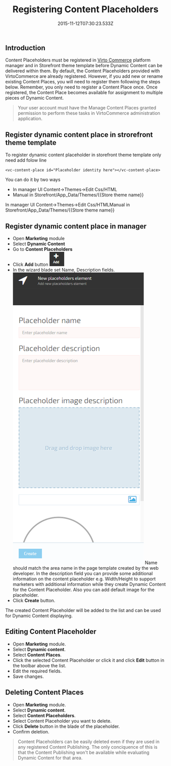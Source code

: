 ﻿---
title: Registering Content Placeholders
description: The article about registering advertising spot content placeholders in Virto Commerce
layout: docs
date: 2015-11-12T07:30:23.533Z
priority: 1
---
## Introduction

Content Placeholders must be registered in <a class="crosslink" href="https://virtocommerce.com/b2b-ecommerce-platform" target="_blank">Virto Commerce</a> platform manager and in Storefront theme template before Dynamic Content can be delivered within them. By default, the Content Placeholders provided with VirtoCommerce are already registered. However, if you add new or rename existing Content Places, you will need to register them following the steps below. Remember, you only need to register a Content Place once. Once registered, the Content Place becomes available for assignment to multiple pieces of Dynamic Content.

> Your user account must have the Manage Content Places granted permission to perform these tasks in VirtoCommerce administration application.

## Register dynamic content place in strorefront theme template

To register dynamic content placeholder in storefront theme template only need add folow line 

```
<vc-content-place id="Placeholder identity here"></vc-content-place>
```

You can do it by two ways 

* In manager UI Content->Themes->Edit Css/HTML
* Manual in Storefront/App_Data/Themes/{{Store theme name}}

In manager UI Content->Themes->Edit Css/HTMLManual in Storefront/App_Data/Themes/{{Store theme name}} 

## Register dynamic content place in manager

* Open **Marketing** module
* Select **Dynamic Content**
* Go to **Content Placeholders**
* Click **Add** button
![](../../../../assets/images/docs/image2015-6-4_11-11-41.png)
* In the wizard blade set Name, Description fields.
![](../../../../assets/images/docs/image2015-6-4_11-12-15.png)
Name should match the area name in the page template created by the web developer.
In the description field you can provide some additional information on the content placeholder e.g. Width/Height to support marketers with additional information while they create Dynamic Content for the Content Placeholder.
Also you can add default image for the placeholder.
* Click **Create** button.

The created Content Placeholder will be added to the list and can be used for Dynamic Content displaying.

## Editing Content Placeholder

* Open **Marketing** module.
* Select **Dynamic content**.
* Select **Content Places**.
* Click the selected Content Placeholder or click it and click **Edit** button in the toolbar above the list.
* Edit the required fields.
* Save changes.

## Deleting Content Places

* Open **Marketing** module.
* Select **Dynamic content**.
* Select **Content Placeholders**.
* Select Content Placeholder you want to delete.
* Click **Delete** button in the blade of the placeholder.
* Confirm deletion.

> Content Placeholders can be easily deleted even if they are used in any registered Content Publishing. The only conciquence of this is that the Content Publishing won't be available while evaluating Dynamic Content for that area.
